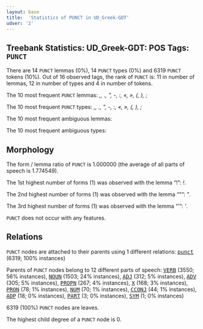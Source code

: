```yaml
---
layout: base
title:  'Statistics of PUNCT in UD_Greek-GDT'
udver: '2'
---
```


## Treebank Statistics: UD_Greek-GDT: POS Tags: `PUNCT`

There are 14 `PUNCT` lemmas (0%), 14 `PUNCT` types (0%) and 6319 `PUNCT` tokens (10%).
Out of 16 observed tags, the rank of `PUNCT` is: 11 in number of lemmas, 12 in number of types and 4 in number of tokens.

The 10 most frequent `PUNCT` lemmas: <em>,, ., ", -, :, «, », (, ), ;</em>

The 10 most frequent `PUNCT` types:  <em>,, ., ", -, :, «, », (, ), ;</em>

The 10 most frequent ambiguous lemmas: 

The 10 most frequent ambiguous types:  



## Morphology

The form / lemma ratio of `PUNCT` is 1.000000 (the average of all parts of speech is 1.774549).

The 1st highest number of forms (1) was observed with the lemma “!”: <em>!</em>.

The 2nd highest number of forms (1) was observed with the lemma “"”: <em>"</em>.

The 3rd highest number of forms (1) was observed with the lemma “'”: <em>'</em>.

`PUNCT` does not occur with any features.


## Relations

`PUNCT` nodes are attached to their parents using 1 different relations: <tt><a href="el_gdt-dep-punct.html">punct</a></tt> (6319; 100% instances)

Parents of `PUNCT` nodes belong to 12 different parts of speech: <tt><a href="el_gdt-pos-VERB.html">VERB</a></tt> (3550; 56% instances), <tt><a href="el_gdt-pos-NOUN.html">NOUN</a></tt> (1503; 24% instances), <tt><a href="el_gdt-pos-ADJ.html">ADJ</a></tt> (312; 5% instances), <tt><a href="el_gdt-pos-ADV.html">ADV</a></tt> (305; 5% instances), <tt><a href="el_gdt-pos-PROPN.html">PROPN</a></tt> (267; 4% instances), <tt><a href="el_gdt-pos-X.html">X</a></tt> (168; 3% instances), <tt><a href="el_gdt-pos-PRON.html">PRON</a></tt> (78; 1% instances), <tt><a href="el_gdt-pos-NUM.html">NUM</a></tt> (70; 1% instances), <tt><a href="el_gdt-pos-CCONJ.html">CCONJ</a></tt> (44; 1% instances), <tt><a href="el_gdt-pos-ADP.html">ADP</a></tt> (18; 0% instances), <tt><a href="el_gdt-pos-PART.html">PART</a></tt> (3; 0% instances), <tt><a href="el_gdt-pos-SYM.html">SYM</a></tt> (1; 0% instances)

6319 (100%) `PUNCT` nodes are leaves.

The highest child degree of a `PUNCT` node is 0.

